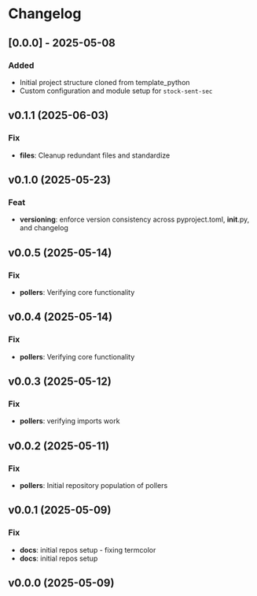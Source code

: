 # Changelog

## [0.0.0] - 2025-05-08

### Added

- Initial project structure cloned from template_python
- Custom configuration and module setup for `stock-sent-sec`

## v0.1.1 (2025-06-03)

### Fix

- **files**: Cleanup redundant files and standardize

## v0.1.0 (2025-05-23)

### Feat

- **versioning**: enforce version consistency across pyproject.toml, __init__.py, and changelog

## v0.0.5 (2025-05-14)

### Fix

- **pollers**: Verifying core functionality

## v0.0.4 (2025-05-14)

### Fix

- **pollers**: Verifying core functionality

## v0.0.3 (2025-05-12)

### Fix

- **pollers**: verifying imports work

## v0.0.2 (2025-05-11)

### Fix

- **pollers**: Initial repository population of pollers

## v0.0.1 (2025-05-09)

### Fix

- **docs**: initial repos setup - fixing termcolor
- **docs**: initial repos setup

## v0.0.0 (2025-05-09)
